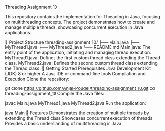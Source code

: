 Threading Assignment 10

This repository contains the implementation for Threading in Java, focusing on multithreading concepts. The project demonstrates how to create and manage multiple threads, showcasing concurrent execution in Java applications.

📁 Project Structure
threading-assignment_10/
├── Main.java
├── MyThread1.java
├── MyThread2.java
└── README.md
Main.java: The entry point of the application, initiating and managing thread execution.
MyThread1.java: Defines the first custom thread class extending the Thread class.
MyThread2.java: Defines the second custom thread class extending the Thread class.
🚀 Getting Started
Prerequisites
Java Development Kit (JDK) 8 or higher
A Java IDE or command-line tools
Compilation and Execution
Clone the repository:

git clone https://github.com/Anjal-Poudel/threading-assignment_10.git
cd threading-assignment_10
Compile the Java files:

javac Main.java MyThread1.java MyThread2.java
Run the application:

java Main
🧪 Features
Demonstrates the creation of multiple threads by extending the Thread class
Showcases concurrent execution of threads
Provides a basic understanding of multithreading in Java
